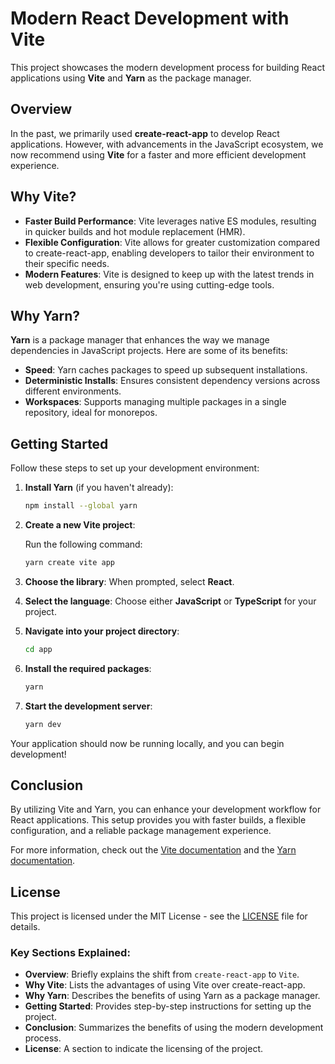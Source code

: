 # Modern React Development with Vite

This project showcases the modern development process for building React applications using **Vite** and **Yarn** as the package manager.

## Overview

In the past, we primarily used **create-react-app** to develop React applications. However, with advancements in the JavaScript ecosystem, we now recommend using **Vite** for a faster and more efficient development experience.

## Why Vite?

- **Faster Build Performance**: Vite leverages native ES modules, resulting in quicker builds and hot module replacement (HMR).
- **Flexible Configuration**: Vite allows for greater customization compared to create-react-app, enabling developers to tailor their environment to their specific needs.
- **Modern Features**: Vite is designed to keep up with the latest trends in web development, ensuring you're using cutting-edge tools.

## Why Yarn?

**Yarn** is a package manager that enhances the way we manage dependencies in JavaScript projects. Here are some of its benefits:

- **Speed**: Yarn caches packages to speed up subsequent installations.
- **Deterministic Installs**: Ensures consistent dependency versions across different environments.
- **Workspaces**: Supports managing multiple packages in a single repository, ideal for monorepos.

## Getting Started

Follow these steps to set up your development environment:

1. **Install Yarn** (if you haven't already):

   ```bash
   npm install --global yarn
   ```

2. **Create a new Vite project**:

   Run the following command:

   ```bash
   yarn create vite app
   ```

3. **Choose the library**: When prompted, select **React**.

4. **Select the language**: Choose either **JavaScript** or **TypeScript** for your project.

5. **Navigate into your project directory**:

   ```bash
   cd app
   ```

6. **Install the required packages**:

   ```bash
   yarn
   ```

7. **Start the development server**:

   ```bash
   yarn dev
   ```

Your application should now be running locally, and you can begin development!

## Conclusion

By utilizing Vite and Yarn, you can enhance your development workflow for React applications. This setup provides you with faster builds, a flexible configuration, and a reliable package management experience.

For more information, check out the [Vite documentation](https://vitejs.dev/guide/) and the [Yarn documentation](https://yarnpkg.com/getting-started).

## License

This project is licensed under the MIT License - see the [LICENSE](LICENSE) file for details.

### Key Sections Explained:

- **Overview**: Briefly explains the shift from `create-react-app` to `Vite`.
- **Why Vite**: Lists the advantages of using Vite over create-react-app.
- **Why Yarn**: Describes the benefits of using Yarn as a package manager.
- **Getting Started**: Provides step-by-step instructions for setting up the project.
- **Conclusion**: Summarizes the benefits of using the modern development process.
- **License**: A section to indicate the licensing of the project.
